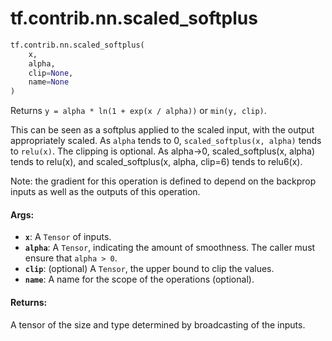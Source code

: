 <div itemscope itemtype="http://developers.google.com/ReferenceObject">
<meta itemprop="name" content="tf.contrib.nn.scaled_softplus" />
<meta itemprop="path" content="Stable" />
</div>

# tf.contrib.nn.scaled_softplus

``` python
tf.contrib.nn.scaled_softplus(
    x,
    alpha,
    clip=None,
    name=None
)
```

Returns `y = alpha * ln(1 + exp(x / alpha))` or `min(y, clip)`.

This can be seen as a softplus applied to the scaled input, with the output
appropriately scaled. As `alpha` tends to 0, `scaled_softplus(x, alpha)` tends
to `relu(x)`. The clipping is optional. As alpha->0, scaled_softplus(x, alpha)
tends to relu(x), and scaled_softplus(x, alpha, clip=6) tends to relu6(x).

Note: the gradient for this operation is defined to depend on the backprop
inputs as well as the outputs of this operation.

#### Args:

* <b>`x`</b>: A `Tensor` of inputs.
* <b>`alpha`</b>: A `Tensor`, indicating the amount of smoothness. The caller
      must ensure that `alpha > 0`.
* <b>`clip`</b>: (optional) A `Tensor`, the upper bound to clip the values.
* <b>`name`</b>: A name for the scope of the operations (optional).


#### Returns:

A tensor of the size and type determined by broadcasting of the inputs.